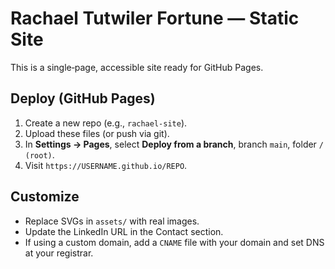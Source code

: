 # Rachael Tutwiler Fortune — Static Site

This is a single‑page, accessible site ready for GitHub Pages.

## Deploy (GitHub Pages)
1. Create a new repo (e.g., `rachael-site`).
2. Upload these files (or push via git).
3. In **Settings → Pages**, select **Deploy from a branch**, branch `main`, folder `/ (root)`.
4. Visit `https://USERNAME.github.io/REPO`.

## Customize
- Replace SVGs in `assets/` with real images.
- Update the LinkedIn URL in the Contact section.
- If using a custom domain, add a `CNAME` file with your domain and set DNS at your registrar.
